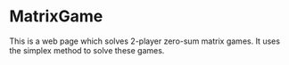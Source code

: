 # MatrixGame

This is a web page which solves 2-player zero-sum matrix games. It uses the simplex method to solve these games. 
